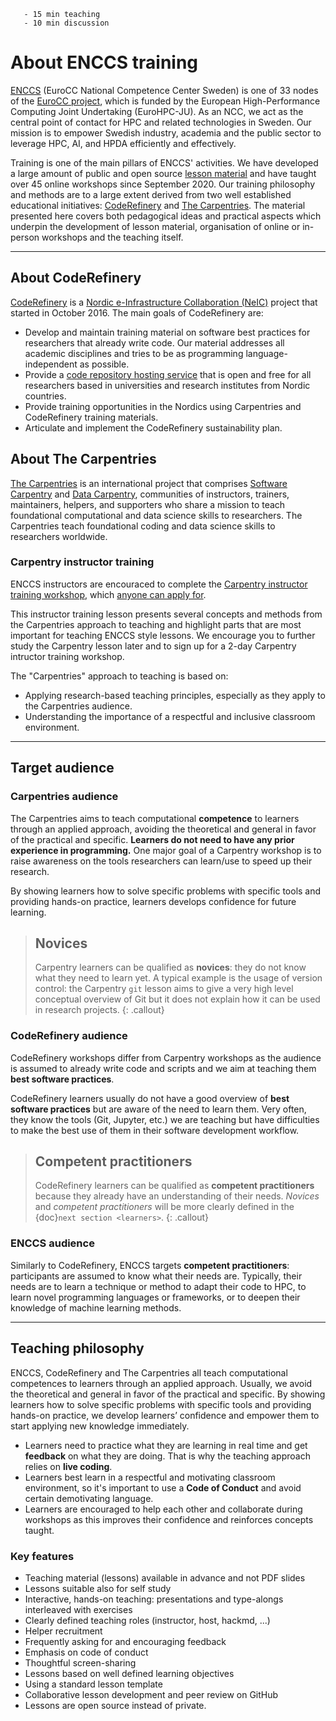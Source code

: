 ```{instructor-note}
   - 15 min teaching
   - 10 min discussion
```   

# About ENCCS training

[ENCCS](https://enccs.se/) (EuroCC National Competence Center Sweden) is one of 33 
nodes of the [EuroCC project](https://www.eurocc-access.eu/), which is funded by the 
European High-Performance Computing Joint Undertaking (EuroHPC-JU). As an NCC, we act as the central point of contact for HPC and related technologies in Sweden.
Our mission is to empower Swedish industry, academia and the public sector to leverage HPC, AI, and HPDA efficiently and effectively. 

Training is one of the main pillars of ENCCS' activities. We have developed a large amount of 
public and open source [lesson material](https://enccs.se/lessons/) and have taught over 45 
online workshops since September 2020. 
Our training philosophy and methods are to a large extent derived from two well established 
educational initiatives: [CodeRefinery](https://coderefinery.org/) and [The Carpentries](https://carpentries.org/). The material presented here covers both pedagogical ideas and practical 
aspects which underpin the development of lesson material, organisation of online or in-person 
workshops and the teaching itself.


---

## About CodeRefinery

[CodeRefinery](https://coderefinery.org/) is a [Nordic e-Infrastructure Collaboration (NeIC)](https://neic.no/) project that started in October 2016.
The main goals of CodeRefinery are:
- Develop and maintain training material on software best practices for researchers that already write code. Our material addresses all academic disciplines and tries to be as programming language-independent as possible.
- Provide a [code repository hosting service](https://coderefinery.org/repository/) that is open and free for all researchers based in universities and research institutes from Nordic countries.
- Provide training opportunities in the Nordics using Carpentries and CodeRefinery training materials.
- Articulate and implement the CodeRefinery sustainability plan.

## About The Carpentries
 
[The Carpentries](https://carpentries.org/) is an international project that comprises [Software Carpentry](https://software-carpentry.org/) and [Data Carpentry](https://datacarpentry.org/), 
communities of instructors, trainers, maintainers, helpers, and supporters who share a mission to 
teach foundational computational and data science skills to researchers. The Carpentries teach 
foundational coding and data science skills to researchers worldwide.

### Carpentry instructor training

ENCCS instructors are encouraced to complete the
[Carpentry instructor training workshop](https://carpentries.github.io/instructor-training/), which
[anyone can apply for](https://carpentries.org/become-instructor/).

This instructor training lesson presents several concepts and methods from the Carpentries 
approach to teaching and highlight parts that are most important for teaching ENCCS style lessons.
We encourage you to further study the Carpentry lesson later and to sign up for a 2-day Carpentry
intructor training workshop.

The "Carpentries" approach to teaching is based on:

- Applying research-based teaching principles, especially as they apply to the 
  Carpentries audience.
- Understanding the importance of a respectful and inclusive classroom environment.

---

## Target audience

### Carpentries audience

The Carpentries aims to teach computational **competence** to learners through an applied approach, avoiding the theoretical and general in favor of the practical and specific.
**Learners do not need to have any prior experience in programming.**  One major goal of a Carpentry workshop is to raise awareness on the tools researchers can learn/use to speed up their research.

By showing learners how to solve specific problems with specific tools and providing hands-on practice, learners develops confidence for future learning.

> ## Novices
> Carpentry learners can be qualified as **novices**: they do not know what they need to learn yet. A typical example is the usage of version control: the Carpentry `git` lesson aims to give a very high level conceptual overview of Git but it does not explain how it can be used in research projects.
{: .callout}


### CodeRefinery audience

CodeRefinery workshops differ from Carpentry workshops as the audience is assumed to already write code and scripts and we aim at teaching them **best software practices**.

CodeRefinery learners usually do not have a good overview of **best software practices** but are aware of the need to learn them. Very often, they know the tools (Git, Jupyter, etc.) we are teaching but have difficulties to make the best use of them in their software development workflow.

> ## Competent practitioners
> CodeRefinery learners can be qualified as **competent practitioners** because they already have an understanding of their needs.
> *Novices* and *competent practitioners* will be more clearly defined in the {doc}`next section <learners>`.
{: .callout}


### ENCCS audience

Similarly to CodeRefinery, ENCCS targets **competent practitioners**: participants are assumed 
to know what their needs are. Typically, their needs are to learn a technique or method to adapt 
their code to HPC, to learn novel programming languages or frameworks, or to deepen their knowledge 
of machine learning methods.

---

## Teaching philosophy

ENCCS, CodeRefinery and The Carpentries all teach computational competences to learners through 
an applied approach. 
Usually, we avoid the theoretical and general in favor of the practical and specific. By 
showing learners how to solve specific problems with specific tools and providing hands-on 
practice, we develop learners’ confidence and empower them to start applying new knowledge 
immediately.

- Learners need to practice what they are learning in real time and get **feedback** on what they are doing. That is why the teaching approach relies on **live coding**.
- Learners best learn in a respectful and motivating classroom environment, so it's important to use a **Code of Conduct** and avoid certain demotivating language. 
- Learners are encouraged to help each other and collaborate during workshops as this improves their confidence and reinforces concepts taught.


### Key features 

- Teaching material (lessons) available in advance and not PDF slides
- Lessons suitable also for self study
- Interactive, hands-on teaching: presentations and type-alongs interleaved with exercises
- Clearly defined teaching roles (instructor, host, hackmd, ...)
- Helper recruitment 
- Frequently asking for and encouraging feedback 
- Emphasis on code of conduct
- Thoughtful screen-sharing
- Lessons based on well defined learning objectives
- Using a standard lesson template
- Collaborative lesson development and peer review on GitHub
- Lessons are open source instead of private.

